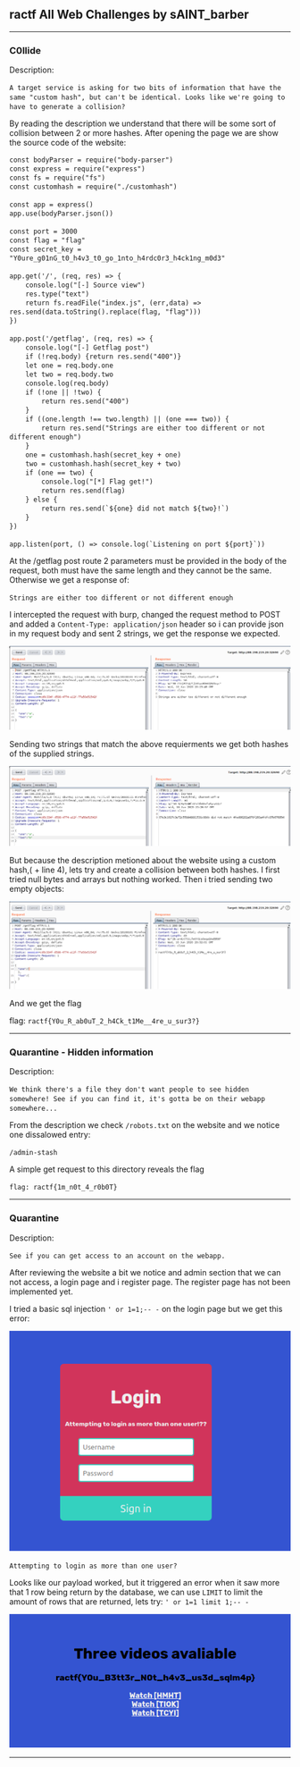 ## ractf All Web Challenges by sAINT_barber
---


### C0llide

Description:

`A target service is asking for two bits of information that have the same "custom hash", but can't be identical. Looks like we're going to have to generate a collision?`


By reading the description we understand that there will be some sort of collision between 2 or more hashes. After opening the page we are show the source code of the website:

```
const bodyParser = require("body-parser")
const express = require("express")
const fs = require("fs")
const customhash = require("./customhash")

const app = express()
app.use(bodyParser.json())

const port = 3000
const flag = "flag"
const secret_key = "Y0ure_g01nG_t0_h4v3_t0_go_1nto_h4rdc0r3_h4ck1ng_m0d3"

app.get('/', (req, res) => {
    console.log("[-] Source view")
    res.type("text")
    return fs.readFile("index.js", (err,data) => res.send(data.toString().replace(flag, "flag")))
})

app.post('/getflag', (req, res) => {
    console.log("[-] Getflag post")
    if (!req.body) {return res.send("400")}
    let one = req.body.one
    let two = req.body.two
    console.log(req.body)
    if (!one || !two) {
        return res.send("400")
    }
    if ((one.length !== two.length) || (one === two)) {
        return res.send("Strings are either too different or not different enough")
    }
    one = customhash.hash(secret_key + one)
    two = customhash.hash(secret_key + two)
    if (one == two) {
        console.log("[*] Flag get!")
        return res.send(flag)
    } else {
        return res.send(`${one} did not match ${two}!`)
    }
})

app.listen(port, () => console.log(`Listening on port ${port}`))
```

At the /getflag post route 2 parameters must be provided in the body of the request, both must have the same length and they cannot be the same. Otherwise we get a response of:

`Strings are either too different or not different enough`

I intercepted the request with burp, changed the request method to POST and added a `Content-Type: application/json` header so i can provide json in my request body and sent 2 strings, we get the response we expected.

![alt text][image1]

Sending two strings that match the above requierments we get both hashes of the supplied strings.

![alt text][image2]

But because the description metioned about the website using a custom hash,( + line 4), lets try and create a collision between both hashes. I first tried null bytes and arrays but nothing worked. Then i tried sending two empty objects:

![alt text][image3]

And we get the flag

flag: `ractf{Y0u_R_ab0uT_2_h4Ck_t1Me__4re_u_sur3?}`


[image1]: ./images/image1.png
[image2]: ./images/image2.png
[image3]: ./images/image3.png

---
### Quarantine - Hidden information

Description:

`We think there's a file they don't want people to see hidden somewhere! See if you can find it, it's gotta be on their webapp somewhere...`

From the description we check `/robots.txt` on the website and we notice one dissalowed entry:

`/admin-stash`

A simple get request to this directory reveals the flag

`flag: ractf{1m_n0t_4_r0b0T}`

---
### Quarantine

Description:

`See if you can get access to an account on the webapp.`

After reviewing the website a bit we notice and admin section that we can not access, a login page and i register page. The register page has not been implemented yet.

I tried a basic sql injection `' or 1=1;-- -` on the login page but we get this error:

![alt text][image4]

`Attempting to login as more than one user?`

Looks like our payload worked, but it triggered an error when it saw more that 1 row being return by the database, we can use `LIMIT` to limit the amount of rows that are returned, lets try:
`' or 1=1 limit 1;-- -`

![alt text][image5]


[image4]: ./images/image4.png
[image5]: ./images/image5.png

---


